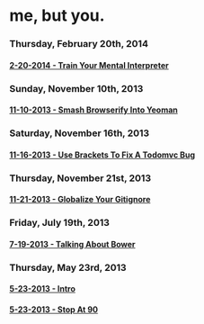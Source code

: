 # me, but you.

### Thursday, February 20th, 2014
#### [2-20-2014 - Train Your Mental Interpreter](#2-20-2014-train-your-mental-interpreter)
### Sunday, November 10th, 2013
#### [11-10-2013 - Smash Browserify Into Yeoman](#11-10-2013-smash-browserify-into-yeoman)
### Saturday, November 16th, 2013
#### [11-16-2013 - Use Brackets To Fix A Todomvc Bug](#11-16-2013-use-brackets-to-fix-a-todomvc-bug)
### Thursday, November 21st, 2013
#### [11-21-2013 - Globalize Your Gitignore](#11-21-2013-globalize-your-gitignore)
### Friday, July 19th, 2013
#### [7-19-2013 - Talking About Bower](#7-19-2013-talking-about-bower)
### Thursday, May 23rd, 2013
#### [5-23-2013 - Intro](#5-23-2013-intro)
#### [5-23-2013 - Stop At 90](#5-23-2013-stop-at-90)